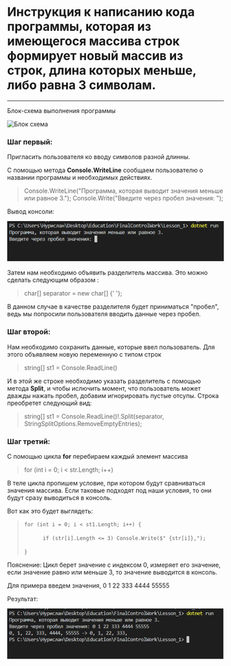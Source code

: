 # Инструкция к написанию кода программы, которая из имеющегося массива строк формирует новый массив из строк, длина которых меньше, либо равна 3 символам.

___

Блок-схема выполнения программы

![Блок схема](/FinalControlWork/diagram.png)

### Шаг первый:

Пригласить пользователя ко вводу символов разной длинны.

С помощью метода **Console.WriteLine** сообщаем пользователю о названии программы и необходимых действиях.

> Console.WriteLine("Программа, которая выводит значения меньше или равное 3.");
Console.Write("Введите через пробел значения: ");

Вывод консоли:

![Подсказка](/images/promt1.png)

Затем нам необходимо объявить разделитель массива. Это можно сделать следующим образом :
> char[] separator = new char[] {' '};

В данном случае в качестве разделителя будет приниматься "пробел", ведь  мы попросили пользователя вводить данные через пробел.

### Шаг второй:

Нам необходимо сохранить данные, которые ввел пользователь. Для этого объявляем новую переменную с типом строк
> string[] st1 = Console.ReadLine()

И в этой же строке необходимо указать разделитель с помощью метода **Split**, и чтобы ислючить момент, что пользователь может дважды нажать пробел, добавим игнорировать пустые отсупы.
Строка преобретет следующий вид:
> string[] st1 = Console.ReadLine()!.Split(separator, StringSplitOptions.RemoveEmptyEntries);

### Шаг третий:

С помощью цикла **for** перебираем каждый элемент массива

> for (int i = 0; i < str.Length; i++)

В теле цикла пропишем условие, при котором будут сравниваться значения массива. Если таковые подходят под наши условия, то они будут сразу выводиться в консоль.

Вот как это будет выглядеть:

>     for (int i = 0; i < st1.Length; i++) {
>      
>           if (str[i].Length <= 3) Console.Write($" {str[i]},");
>
>     }

Пояснение:
Цикл берет значение с индексом 0, измеряет его значение, если значение равно или меньше 3, то значение выводится в консоль.

Для примера введем значения, 0 1 22 333 4444 55555

Результат: 

![Подсказка 2](/images/promt2.png)